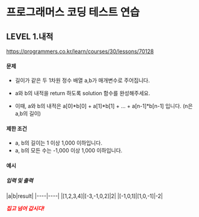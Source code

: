 # 프로그래머스 코딩 테스트 연습 
## LEVEL 1.내적
https://programmers.co.kr/learn/courses/30/lessons/70128

#### 문제
- 길이가 같은 두 1차원 정수 배열 a,b가 매개변수로 주어집니다.
- a와 b의 내적을 return 하도록 solution 함수를 완성해주세요.

- 이때, a와 b의 내적은 a[0]*b[0] + a[1]*b[1] + ... + a[n-1]*b[n-1] 입니다. (n은 a,b의 길이)

#### 제한 조건
- a, b의 길이는 1 이상 1,000 이하입니다.
- a, b의 모든 수는 -1,000 이상 1,000 이하입니다.

#### 예시
##### 입력 및 출력
|a|b|result|
|----|----|
|[1,2,3,4]|[-3,-1,0,2]|2|
|[-1,0,1]|[1,0,-1]|-2|


<span>*집고 넘어 갑시다!*</span></br>

<style type="text/css">
span{
	color:red;
	font-weight:bold;
}

table, td, th {
        border:0.5px solid black;
}
</style>
